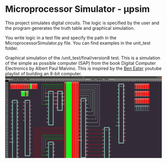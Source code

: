 # Microprocessor Simulator - μpsim

This project simulates digital circuits. The logic is specified by the user and the program generates the truth table and graphical simulation. 

You write logic in a test file and specify the path in the MicroprocessorSimulator.py file. You can find examples in the unit_test folder.

Graphical simulation of the /unit_test/final/version8 test. This is a simulation of the simple as possible computer (SAP) from the book Digital Computer Electronics by Albert Paul Malvino. This is inspired by the [Ben Eater](https://www.youtube.com/channel/UCS0N5baNlQWJCUrhCEo8WlA) youtube playlist of building an 8-bit computer.
<img src="/simulation.png?raw=true">
